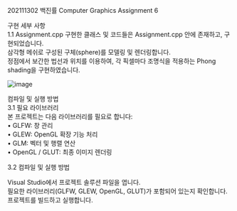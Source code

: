 202111302 백진률 Computer Graphics Assignment 6

구현 세부 사항  
1.1 Assignment.cpp 구현한 클래스 및 코드들은 Assignment.cpp 안에 존재하고, 구현되었습니다.  
삼각형 메쉬로 구성된 구체(sphere)를 모델링 및 렌더링합니다.  
정점에서 보간한 법선과 위치를 이용하여, 각 픽셀마다 조명식을 적용하는 Phong shading을 구현하였습니다.

![image](https://github.com/user-attachments/assets/16f58149-6a93-4310-933b-a1ac60d2f8fb)


컴파일 및 실행 방법  
3.1 필요 라이브러리  
본 프로젝트는 다음 라이브러리를 필요로 합니다:  
• GLFW: 창 관리  
• GLEW: OpenGL 확장 기능 처리  
• GLM: 벡터 및 행렬 연산  
• OpenGL / GLUT: 최종 이미지 렌더링

3.2 컴파일 및 실행 방법

Visual Studio에서 프로젝트 솔루션 파일을 엽니다.  
필요한 라이브러리(GLFW, GLEW, OpenGL, GLUT)가 포함되어 있는지 확인합니다.  
프로젝트를 빌드하고 실행합니다.
